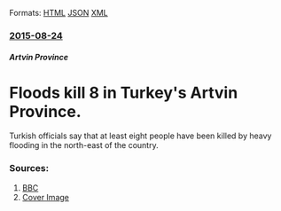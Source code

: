 
Formats: [HTML](/news/2015/08/24/floods-kill-8-in-turkey-s-artvin-province.html)  [JSON](/news/2015/08/24/floods-kill-8-in-turkey-s-artvin-province.json)  [XML](/news/2015/08/24/floods-kill-8-in-turkey-s-artvin-province.xml)  

### [2015-08-24](/news/2015/08/24/index.md)

##### Artvin Province
# Floods kill 8 in Turkey's Artvin Province. 

Turkish officials say that at least eight people have been killed by heavy flooding in the north-east of the country.


### Sources:

1. [BBC](http://www.bbc.com/news/world-europe-34043346)
1. [Cover Image](http://ichef-1.bbci.co.uk/news/1024/cpsprodpb/162CA/production/_85162809_turkeyartvin4640815.jpg)
